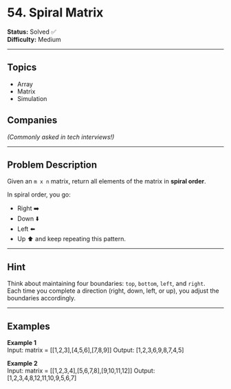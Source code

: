# 54. Spiral Matrix

**Status:** Solved ✅  
**Difficulty:** Medium

---

## Topics
- Array
- Matrix
- Simulation

## Companies
*(Commonly asked in tech interviews!)*

---

## Problem Description

Given an `m x n` matrix, return all elements of the matrix in **spiral order**.

In spiral order, you go:
- Right ➡️
- Down ⬇️
- Left ⬅️
- Up ⬆️
  and keep repeating this pattern.

---

## Hint

Think about maintaining four boundaries: `top`, `bottom`, `left`, and `right`.  
Each time you complete a direction (right, down, left, or up), you adjust the boundaries accordingly.

---

## Examples

**Example 1**  
Input: matrix = [[1,2,3],[4,5,6],[7,8,9]] Output: [1,2,3,6,9,8,7,4,5]


**Example 2**  
Input: matrix = [[1,2,3,4],[5,6,7,8],[9,10,11,12]] Output: [1,2,3,4,8,12,11,10,9,5,6,7]



